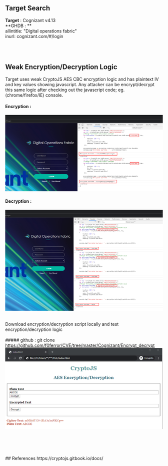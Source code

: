 ## Target Search 

**Target** : Cognizant v4.13 <br />
**GHDB : **
<br />allintitle: "Digital operations fabric"
<br />inurl: cognizant.com/#/login
	
<br />
<br />

## Weak Encryption/Decryption Logic
Target uses weak CryptoJS AES CBC encryption logic and has plaintext IV and key values showing javascript. Any attacker can be encrypt/decrypt this same logic after checking out the javascript code; eg. (chrome/firefox/IE) console.
<br />

#### Encryption :
![image](https://github.com/f0ferror/CVE/blob/master/Cognizant/Encrypt_decrypt/poc_screenshot/weak_encryption_PoC.png)
<br />

#### Decryption : 
![image](https://github.com/f0ferror/CVE/blob/master/Cognizant/Encrypt_decrypt/poc_screenshot/weak_decryption_PoC.png)
<br />
<br />

Download encryption/decryption script locally and test encryption/decryption logic 
<br /><br />##### github : git clone https://github.com/f0ferror/CVE/tree/master/Cognizant/Encrypt_decrypt
<br />
![image](https://github.com/f0ferror/CVE/blob/master/Cognizant/Encrypt_decrypt/poc_screenshot/cryptojs_code.png)


<br />
<br /><br />
<br />
## References 
https://cryptojs.gitbook.io/docs/
